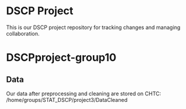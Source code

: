 # DSCP Project
This is our DSCP project repository for tracking changes and managing collaboration.
# DSCPproject-group10

## Data

Our data after preprocessing and cleaning are stored on CHTC: /home/groups/STAT_DSCP/project3/DataCleaned


